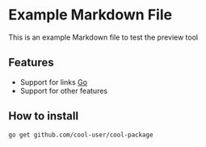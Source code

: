 # Example Markdown File
This is an example Markdown file to test the preview tool

## Features
- Support for links [Go](https://go.dev)
- Support for other features

## How to install
```
go get github.com/cool-user/cool-package
```
